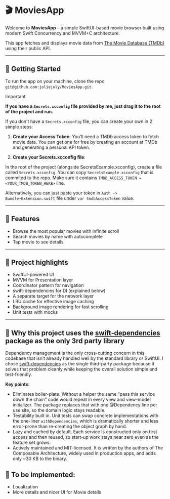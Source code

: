 # 🎬 MoviesApp

Welcome to **MoviesApp** – a simple SwiftUI-based movie browser built using modern Swift Concurrency and MVVM+C architecture.

This app fetches and displays movie data from [The Movie Database (TMDb)](https://www.themoviedb.org/) using their public API.

---

## 🚀 Getting Started

To run the app on your machine, clone the repo ```git@github.com:joliejuly/MoviesApp.git```. 

> [!IMPORTANT]
> **If you have a ```Secrets.xcconfig``` file provided by me, just drag it to the root of the project and run.**


If you don't have a ```Secrets.xcconfig``` file, you can create your own in 2 simple steps: 

1.	**Create your Access Token**:
You’ll need a TMDb access token to fetch movie data. You can get one for free by creating an account at TMDb and generating a personal API token.

2.	**Create your Secrets.xcconfig file**:

In the root of the project (alongside SecretsExample.xcconfig), create a file called ```Secrets.xcconfig```. You can copy ```SecretsExample.xcconfig``` that is commited to the repo.
Make sure it contains ```TMDB_ACCESS_TOKEN = <YOUR_TMDB_TOKEN_HERE>``` line.

Alternatively, you can just paste your token in ```Auth -> Bundle+Extension.swift``` file under ```var tmdbAccessToken``` value. 

---

## 📱 Features

- Browse the most popular movies with infinite scroll
- Search movies by name with autocomplete
- Tap movie to see details

--- 

## 📱 Project highlights 

 - SwiftUI-powered UI
 - MVVM for Presentation layer
 - Coordinator pattern for navigation
 - swift-dependencies for DI (explained below) 
 - A separate target for the network layer
 - LRU cache for effective image caching
 - Background image rendering for fast scrolling 
 - Unit tests with mocks 

---

## 📱 Why this project uses the [swift‐dependencies](https://github.com/pointfreeco/swift-dependencies) package as the only 3rd party library

Dependency management is the only cross-cutting concern in this codebase that isn’t already handled well by the standard library or SwiftUI. I chose [swift-dependencies](https://github.com/pointfreeco/swift-dependencies) as the single third-party package because it solves that problem cleanly while keeping the overall solution simple and test-friendly. 

**Key points**:
- Eliminates boiler-plate. Without a helper the same “pass this service down the chain” code would repeat in every view and view-model initializer. The package replaces that with one @Dependency line per use site, so the domain logic stays readable.
- Testability built in. Unit tests can swap concrete implementations with the one-liner
```withDependencies```, which is dramatically shorter and less error-prone than re-creating the object graph by hand.
- Lazy and cached by default. Each service is constructed only on first access and then reused, so start-up work stays near zero even as the feature set grows.
- Actively maintained and MIT-licensed. It is written by the authors of The Composable Architecture, widely used in production apps, and adds only ~30 KB to the binary.


## 📱 To be implemented: 

  - Localization
  - More details and nicer UI for Movie details

